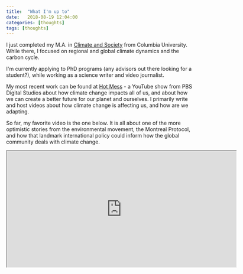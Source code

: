 ```yaml
---
title:  "What I'm up to"
date:   2018-08-19 12:04:00
categories: [thoughts]
tags: [thoughts]
---
```


I just completed my M.A. in [Climate and Society](http://climatesociety.ei.columbia.edu/) from Columbia University. While there, I focused on regional and global climate dynamics and the carbon cycle. 

I'm currently applying to PhD programs (any advisors out there looking for a student?), while working as a science writer and video journalist. 

My most recent work can be found at [Hot Mess](https://youtube.com/HotMessPBS) - a YouTube show from PBS Digital Studios about how climate change impacts all of us, and about how we can create a better future for our planet and ourselves. I primarily write and host videos about how climate change is affecting us, and how are we adapting. 

So far, my favorite video is the one below. It is all about one of the more optimistic stories from the environmental movement, the Montreal Protocol, and how that landmark international policy could inform how the global community deals with climate change. 

<div align="center">
    <iframe width="620" height="315"
        src="https://www.youtube.com/watch?v=mQpa_NYXUGI">
    </iframe>
</div>
